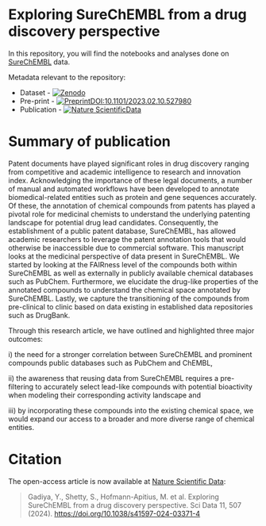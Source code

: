 # Exploring SureChEMBL from a drug discovery perspective

In this repository, you will find the notebooks and analyses done on [SureChEMBL](https://www.surechembl.org/) data.

Metadata relevant to the repository:
* Dataset - [![Zenodo](https://zenodo.org/badge/DOI/10.5281/zenodo.10210062.svg)](https://doi.org/10.5281/zenodo.10210062)
* Pre-print - [![PreprintDOI:10.1101/2023.02.10.527980](http://img.shields.io/badge/Preprint-10.1101/2023.02.10.527980-B31B1B.svg)](https://doi.org/10.1101/2023.11.27.568822)
* Publication - [![Nature ScientificData](https://img.shields.io/badge/Nature%20ScientificData-10.1038/s41597--024--03371--4-green?labelColor=Blue&style=flat&link=https://doi.org/10.1038/s41597-024-03371-4)](https://doi.org/10.1038/s41597-024-03371-4)



# Summary of publication

Patent documents have played significant roles in drug discovery ranging from competitive and academic intelligence to research and innovation index. Acknowledging the importance of these legal documents, a number of manual and automated workflows have been developed to annotate biomedical-related entities such as protein and gene sequences accurately. Of these, the annotation of chemical compounds from patents has played a pivotal role for medicinal chemists to understand the underlying patenting landscape for potential drug lead candidates. Consequently, the establishment of a public patent database, SureChEMBL, has allowed academic researchers to leverage the patent annotation tools that would otherwise be inaccessible due to commercial software. This manuscript looks at the medicinal perspective of data present in SureChEMBL. We started by looking at the FAIRness level of the compounds both within SureChEMBL as well as externally in publicly available chemical databases such as PubChem. Furthermore, we elucidate the drug-like properties of the annotated compounds to understand the chemical space annotated by SureChEMBL. Lastly, we capture the transitioning of the compounds from pre-clinical to clinic based on data existing in established data repositories such as DrugBank. 

Through this research article, we have outlined and highlighted three major outcomes: 

i) the need for a stronger correlation between SureChEMBL and prominent compounds public databases such as PubChem and ChEMBL, 

ii) the awareness that reusing data from SureChEMBL requires a pre-filtering to accurately select lead-like compounds with potential bioactivity when modeling their corresponding activity landscape and

iii) by incorporating these compounds into the existing chemical space, we would expand our access to a broader and more diverse range of chemical entities.

# Citation

The open-access article is now available at [Nature Scientific Data](https://doi.org/10.1038/s41597-024-03371-4):
> Gadiya, Y., Shetty, S., Hofmann-Apitius, M. et al. Exploring SureChEMBL from a drug discovery perspective. Sci Data 11, 507 (2024). https://doi.org/10.1038/s41597-024-03371-4







